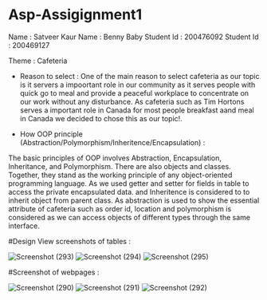 # Asp-Assigignment1

Name : Satveer Kaur         Name : Benny Baby
Student Id : 200476092               Student Id : 200469127
 

Theme : Cafeteria 

* Reason to select : One of the main reason to select cafeteria as our topic is it servers a impoortant role in our community as it serves people with quick go to meal and provide a peaceful workplace to concentrate on our work without any disturbance. As cafeteria such as Tim Hortons serves a important role in Canada for most people breakfast aand meal in Canada we decided to chose this as our topic!.

* How OOP principle (Abstraction/Polymorphism/Inheritence/Encapsulation) : 

The basic principles of OOP involves Abstraction, Encapsulation, Inheritance, and Polymorphism. There are also objects and classes. Together, they stand as the working principle of any object-oriented programming language. As we used getter and setter for fields in table to access the private encapsulated data. and Inheritence is considered to to inherit object from parent class. As abstraction is used to show the essential attribute of cafeteria such as order id, location and polymorphism is considered as we can access objects of different types through the same interface.


#Design View screenshots of tables :

![Screenshot (293)](https://user-images.githubusercontent.com/80648724/154875500-f41a9a25-1752-4295-a1e7-4100dc4c3b1a.png)
![Screenshot (294)](https://user-images.githubusercontent.com/80648724/154875518-9cb82ef8-b3dd-44f1-802a-1465d63dcd72.png)
![Screenshot (295)](https://user-images.githubusercontent.com/80648724/154875533-4e3fb68b-6f89-4515-b386-5b20b671dabd.png)


#Screenshot of webpages :

![Screenshot (290)](https://user-images.githubusercontent.com/80648724/154875557-fbad11e3-0521-4a4a-b4f1-9371312a0d2e.png)
![Screenshot (291)](https://user-images.githubusercontent.com/80648724/154875567-ab80d6f6-f2b2-4802-9161-bbc166aba126.png)
![Screenshot (292)](https://user-images.githubusercontent.com/80648724/154875571-a997bfc2-456f-40c2-b7e0-aa372cd0306b.png)


